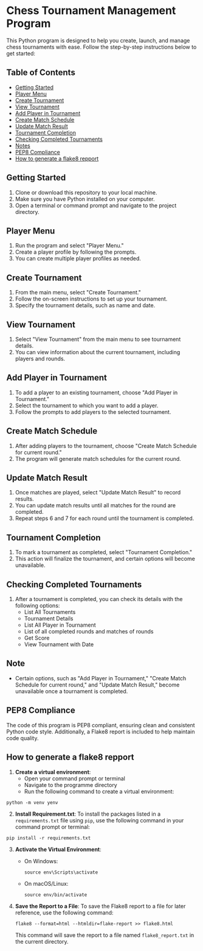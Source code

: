 # Chess Tournament Management Program

This Python program is designed to help you create, launch, and manage chess tournaments with ease. Follow the step-by-step instructions below to get started:

## Table of Contents
- [Getting Started](#getting-started)
- [Player Menu](#player-menu)
- [Create Tournament](#create-tournament)
- [View Tournament](#view-tournament)
- [Add Player in Tournament](#add-player-in-tournament)
- [Create Match Schedule](#create-match-schedule)
- [Update Match Result](#update-match-result)
- [Tournament Completion](#tournament-completion)
- [Checking Completed Tournaments](#checking-completed-tournaments)
- [Notes](#Note)
- [PEP8 Compliance](#PEP8-compliance)
- [How to generate a flake8 repport](#How-to-generate-a-flake8-repport)

## Getting Started

1. Clone or download this repository to your local machine.
2. Make sure you have Python installed on your computer.
3. Open a terminal or command prompt and navigate to the project directory.

## Player Menu

1. Run the program and select "Player Menu."
2. Create a player profile by following the prompts.
3. You can create multiple player profiles as needed.

## Create Tournament

1. From the main menu, select "Create Tournament."
2. Follow the on-screen instructions to set up your tournament.
3. Specify the tournament details, such as name and date.

## View Tournament

1. Select "View Tournament" from the main menu to see tournament details.
2. You can view information about the current tournament, including players and rounds.

## Add Player in Tournament

1. To add a player to an existing tournament, choose "Add Player in Tournament."
2. Select the tournament to which you want to add a player.
3. Follow the prompts to add players to the selected tournament.

## Create Match Schedule

1. After adding players to the tournament, choose "Create Match Schedule for current round."
2. The program will generate match schedules for the current round.

## Update Match Result

1. Once matches are played, select "Update Match Result" to record results.
2. You can update match results until all matches for the round are completed.
3. Repeat steps 6 and 7 for each round until the tournament is completed.

## Tournament Completion

1. To mark a tournament as completed, select "Tournament Completion."
2. This action will finalize the tournament, and certain options will become unavailable.

## Checking Completed Tournaments

1. After a tournament is completed, you can check its details with the following options:
   - List All Tournaments
   - Tournament Details
   - List All Player in Tournament
   - List of all completed rounds and matches of rounds
   - Get Score
   - View Tournament with Date

## Note

- Certain options, such as "Add Player in Tournament," "Create Match Schedule for current round," and "Update Match Result," become unavailable once a tournament is completed.

## PEP8 Compliance

The code of this program is PEP8 compliant, ensuring clean and consistent Python code style. Additionally, a Flake8 report is included to help maintain code quality.

## How to generate a flake8 repport

1. **Create a virtual environment**:
   - Open your command prompt or terminal
   - Navigate to the programme directory
   - Run the following command to create a virtual environment:
```
python -m venv yenv
```

2. **Install Requirement.txt**:
To install the packages listed in a `requirements.txt` file using `pip`, use the following command in your command prompt or terminal:
```
pip install -r requirements.txt
```

3. **Activate the Virtual Environment**:
   - On Windows:
     ```
     source env\Scripts\activate
     ```
   - On macOS/Linux:
     ```
     source env/bin/activate
     ```

4. **Save the Report to a File**:
   To save the Flake8 report to a file for later reference, use the following command:
   ```
   flake8 --format=html --htmldir=flake-report >> flake8.html
   ```
   This command will save the report to a file named `flake8_report.txt` in the current directory.